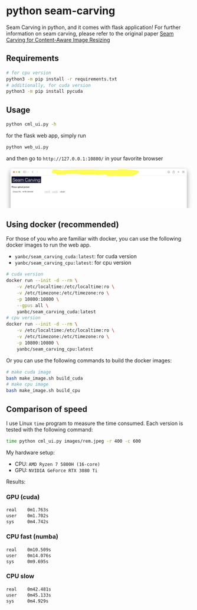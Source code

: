 # python seam-carving
Seam Carving in python, and it comes with flask application! For further information on seam carving, please refer to the original paper [Seam Carving for Content-Aware Image Resizing](http://www.faculty.idc.ac.il/arik/SCWeb/imret/index.html)

## Requirements
```bash
# for cpu version
python3 -m pip install -r requirements.txt
# additionally, for cuda version
python3 -m pip install pycuda
```

## Usage
```bash
python cml_ui.py -h
```

for the flask web app, simply run
```bash
python web_ui.py
```

and then go to `http://127.0.0.1:10800/` in your favorite browser

![this is how the webpage looks like](images/demo.png)


## Using docker (recommended)
For those of you who are familiar with docker, you can use the following docker images to run the web app.
- `yanbc/seam_carving_cuda:latest`: for cuda version
- `yanbc/seam_carving_cpu:latest`: for cpu version

```bash
# cuda version
docker run --init -d --rm \
    -v /etc/localtime:/etc/localtime:ro \
    -v /etc/timezone:/etc/timezone:ro \
    -p 10800:10800 \
    --gpus all \
    yanbc/seam_carving_cuda:latest
# cpu version
docker run --init -d --rm \
    -v /etc/localtime:/etc/localtime:ro \
    -v /etc/timezone:/etc/timezone:ro \
    -p 10800:10800 \
    yanbc/seam_carving_cpu:latest
```

Or you can use the following commands to build the docker images:

```bash
# make cuda image
bash make_image.sh build_cuda
# make cpu image
bash make_image.sh build_cpu
```

## Comparison of speed
I use Linux `time` program to measure the time consumed. Each version is tested with the following command:

```bash
time python cml_ui.py images/rem.jpeg -r 400 -c 600
```

My hardware setup:
- CPU: `AMD Ryzen 7 5800H (16-core)`
- GPU: `NVIDIA GeForce RTX 3080 Ti`

Results:
### GPU (cuda)
```
real    0m1.763s
user    0m1.702s
sys     0m4.742s
```

### CPU fast (numba)
```
real    0m10.509s
user    0m14.076s
sys     0m9.695s
```

### CPU slow
```
real    0m42.481s
user    0m45.133s
sys     0m4.929s
```
